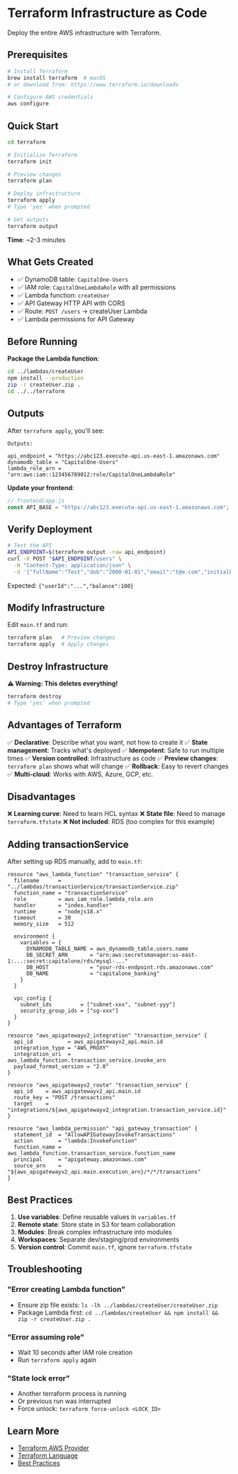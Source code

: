 # Terraform Infrastructure as Code

Deploy the entire AWS infrastructure with Terraform.

## Prerequisites

```bash
# Install Terraform
brew install terraform  # macOS
# or download from: https://www.terraform.io/downloads

# Configure AWS credentials
aws configure
```

## Quick Start

```bash
cd terraform

# Initialize Terraform
terraform init

# Preview changes
terraform plan

# Deploy infrastructure
terraform apply
# Type 'yes' when prompted

# Get outputs
terraform output
```

**Time**: ~2-3 minutes

## What Gets Created

- ✅ DynamoDB table: `CapitalOne-Users`
- ✅ IAM role: `CapitalOneLambdaRole` with all permissions
- ✅ Lambda function: `createUser`
- ✅ API Gateway HTTP API with CORS
- ✅ Route: `POST /users` → createUser Lambda
- ✅ Lambda permissions for API Gateway

## Before Running

**Package the Lambda function**:
```bash
cd ../lambdas/createUser
npm install --production
zip -r createUser.zip .
cd ../../terraform
```

## Outputs

After `terraform apply`, you'll see:

```
Outputs:

api_endpoint = "https://abc123.execute-api.us-east-1.amazonaws.com"
dynamodb_table = "CapitalOne-Users"
lambda_role_arn = "arn:aws:iam::123456789012:role/CapitalOneLambdaRole"
```

**Update your frontend**:
```javascript
// frontend/app.js
const API_BASE = "https://abc123.execute-api.us-east-1.amazonaws.com";
```

## Verify Deployment

```bash
# Test the API
API_ENDPOINT=$(terraform output -raw api_endpoint)
curl -X POST "$API_ENDPOINT/users" \
  -H "Content-Type: application/json" \
  -d '{"fullName":"Test","dob":"2000-01-01","email":"t@e.com","initialBalance":100}'
```

Expected: `{"userId":"...","balance":100}`

## Modify Infrastructure

Edit `main.tf` and run:
```bash
terraform plan   # Preview changes
terraform apply  # Apply changes
```

## Destroy Infrastructure

**⚠️ Warning: This deletes everything!**

```bash
terraform destroy
# Type 'yes' when prompted
```

## Advantages of Terraform

✅ **Declarative**: Describe what you want, not how to create it
✅ **State management**: Tracks what's deployed
✅ **Idempotent**: Safe to run multiple times
✅ **Version controlled**: Infrastructure as code
✅ **Preview changes**: `terraform plan` shows what will change
✅ **Rollback**: Easy to revert changes
✅ **Multi-cloud**: Works with AWS, Azure, GCP, etc.

## Disadvantages

❌ **Learning curve**: Need to learn HCL syntax
❌ **State file**: Need to manage `terraform.tfstate`
❌ **Not included**: RDS (too complex for this example)

## Adding transactionService

After setting up RDS manually, add to `main.tf`:

```hcl
resource "aws_lambda_function" "transaction_service" {
  filename      = "../lambdas/transactionService/transactionService.zip"
  function_name = "transactionService"
  role          = aws_iam_role.lambda_role.arn
  handler       = "index.handler"
  runtime       = "nodejs18.x"
  timeout       = 30
  memory_size   = 512

  environment {
    variables = {
      DYNAMODB_TABLE_NAME = aws_dynamodb_table.users.name
      DB_SECRET_ARN       = "arn:aws:secretsmanager:us-east-1:...:secret:capitalone/rds/mysql-..."
      DB_HOST             = "your-rds-endpoint.rds.amazonaws.com"
      DB_NAME             = "capitalone_banking"
    }
  }

  vpc_config {
    subnet_ids         = ["subnet-xxx", "subnet-yyy"]
    security_group_ids = ["sg-xxx"]
  }
}

resource "aws_apigatewayv2_integration" "transaction_service" {
  api_id           = aws_apigatewayv2_api.main.id
  integration_type = "AWS_PROXY"
  integration_uri  = aws_lambda_function.transaction_service.invoke_arn
  payload_format_version = "2.0"
}

resource "aws_apigatewayv2_route" "transaction_service" {
  api_id    = aws_apigatewayv2_api.main.id
  route_key = "POST /transactions"
  target    = "integrations/${aws_apigatewayv2_integration.transaction_service.id}"
}

resource "aws_lambda_permission" "api_gateway_transaction" {
  statement_id  = "AllowAPIGatewayInvokeTransactions"
  action        = "lambda:InvokeFunction"
  function_name = aws_lambda_function.transaction_service.function_name
  principal     = "apigateway.amazonaws.com"
  source_arn    = "${aws_apigatewayv2_api.main.execution_arn}/*/*/transactions"
}
```

## Best Practices

1. **Use variables**: Define reusable values in `variables.tf`
2. **Remote state**: Store state in S3 for team collaboration
3. **Modules**: Break complex infrastructure into modules
4. **Workspaces**: Separate dev/staging/prod environments
5. **Version control**: Commit `main.tf`, ignore `terraform.tfstate`

## Troubleshooting

### "Error creating Lambda function"
- Ensure zip file exists: `ls -lh ../lambdas/createUser/createUser.zip`
- Package Lambda first: `cd ../lambdas/createUser && npm install && zip -r createUser.zip .`

### "Error assuming role"
- Wait 10 seconds after IAM role creation
- Run `terraform apply` again

### "State lock error"
- Another terraform process is running
- Or previous run was interrupted
- Force unlock: `terraform force-unlock <LOCK_ID>`

## Learn More

- [Terraform AWS Provider](https://registry.terraform.io/providers/hashicorp/aws/latest/docs)
- [Terraform Language](https://www.terraform.io/language)
- [Best Practices](https://www.terraform.io/docs/cloud/guides/recommended-practices/index.html)
